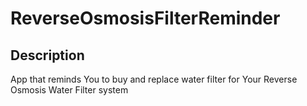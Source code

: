 # ReverseOsmosisFilterReminder

## Description
App that reminds You to buy and replace water filter for Your Reverse Osmosis Water Filter system
